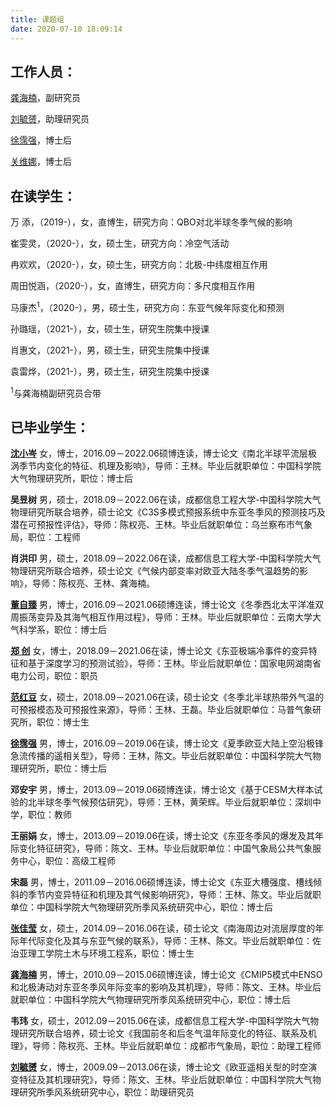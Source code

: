 ```yaml
---
title: 课题组
date: 2020-07-10 18:09:14
---
```


## **工作人员：**

[龚海楠](https://www.researchgate.net/profile/Hainan_Gong)，副研究员

[刘毓赟](https://www.researchgate.net/profile/Yuyun_Liu)，助理研究员

[徐霈强](https://px212.github.io/px212/)，博士后

[关维娜](https://www.researchgate.net/profile/Weina-Guan)，博士后


## **在读学生：**

万  添，（2019-），女，直博生，研究方向：QBO对北半球冬季气候的影响

崔雯灵，（2020-），女，硕士生，研究方向：冷空气活动

冉欢欢，（2020-），女，硕士生，研究方向：北极-中纬度相互作用

周田悦涵，（2020-），女，直博生，研究方向：多尺度相互作用

马康杰<sup>1</sup>，（2020-），男，硕士生，研究方向：东亚气候年际变化和预测

孙璐瑶，（2021-），女，硕士生，研究生院集中授课

肖惠文，（2021-），男，硕士生，研究生院集中授课

袁雷烨，（2021-），男，硕士生，研究生院集中授课

<sup>1</sup>与龚海楠副研究员合带

## **已毕业学生：**

**[沈小岑](https://www.researchgate.net/profile/Xiaocen_Shen)**
女，博士，2016.09－2022.06硕博连读，博士论文《南北半球平流层极涡季节内变化的特征、机理及影响》，导师：王林。毕业后就职单位：中国科学院大气物理研究所，职位：博士后

**吴昱树**
男，硕士，2018.09－2022.06在读，成都信息工程大学-中国科学院大气物理研究所联合培养，硕士论文《C3S多模式预报系统中东亚冬季风的预测技巧及潜在可预报性评估》，导师：陈权亮、王林。毕业后就职单位：乌兰察布市气象局，职位：工程师

**肖洪印**
男，硕士，2018.09－2022.06在读，成都信息工程大学-中国科学院大气物理研究所联合培养，硕士论文《气候内部变率对欧亚大陆冬季气温趋势的影响》，导师：陈权亮、王林、龚海楠。

**[董自臻](https://www.researchgate.net/profile/Dong_Zizhen)**
男，博士，2016.09－2021.06硕博连读，博士论文《冬季西北太平洋准双周振荡变异及其海气相互作用过程》，导师：王林。毕业后就职单位：云南大学大气科学系，职位：博士后

**[郑  创](https://www.researchgate.net/profile/Chuang_Zheng2)**
女，博士，2018.09－2021.06在读，博士论文《东亚极端冷事件的变异特征和基于深度学习的预测试验》，导师：王林。毕业后就职单位：国家电网湖南省电力公司，职位：职员

**[范红豆](https://www.researchgate.net/profile/Hongdou_Fan)**
女，硕士，2018.09－2021.06在读，硕士论文《冬季北半球热带外气温的可预报模态及可预报性来源》，导师：王林、王磊。毕业后就职单位：马普气象研究所，职位：博士生

**[徐霈强](https://px212.github.io/px212/)**
男，博士，2016.09－2019.06在读，博士论文《夏季欧亚大陆上空沿极锋急流传播的遥相关型》，导师：王林，陈文。毕业后就职单位：中国科学院大气物理研究所，职位：博士后

**邓安宇**
男，博士，2013.09－2019.06硕博连读，博士论文《基于CESM大样本试验的北半球冬季气候预估研究》，导师：王林，黄荣辉。毕业后就职单位：深圳中学，职位：教师

**王丽娟**
女，博士，2013.09－2019.06在读，博士论文《东亚冬季风的爆发及其年际变化特征研究》，导师：陈文、王林。毕业后就职单位：中国气象局公共气象服务中心，职位：高级工程师

**宋磊**
男，博士，2011.09－2016.06硕博连读，博士论文《东亚大槽强度、槽线倾斜的季节内变异特征和机理及其气候影响研究》，导师：王林、陈文。毕业后就职单位：中国科学院大气物理研究所季风系统研究中心，职位：博士后

**[张佳莹](https://www.researchgate.net/profile/Jiaying-Zhang-2)**
女，硕士，2014.09－2016.06在读，硕士论文《南海周边对流层厚度的年际年代际变化及其与东亚气候的联系》，导师：王林、陈文。毕业后就职单位：佐治亚理工学院土木与环境工程系，职位：博士生

**[龚海楠](https://www.researchgate.net/profile/Hainan_Gong)**
男，博士，2010.09－2015.06硕博连读，博士论文《CMIP5模式中ENSO和北极涛动对东亚冬季风年际变率的影响及其机理》，导师：陈文、王林。毕业后就职单位：中国科学院大气物理研究所季风系统研究中心，职位：博士后

**韦玮**
女，硕士，2012.09－2015.06在读，成都信息工程大学-中国科学院大气物理研究所联合培养，硕士论文《我国前冬和后冬气温年际变化的特征、联系及机理》，导师：陈权亮、王林。毕业后就职单位：成都市气象局，职位：助理工程师

**[刘毓赟](https://www.researchgate.net/profile/Yuyun_Liu)**
女，博士，2009.09－2013.06在读，博士论文《欧亚遥相关型的时空演变特征及其机理研究》，导师：陈文、王林。毕业后就职单位：中国科学院大气物理研究所季风系统研究中心，职位：助理研究员
